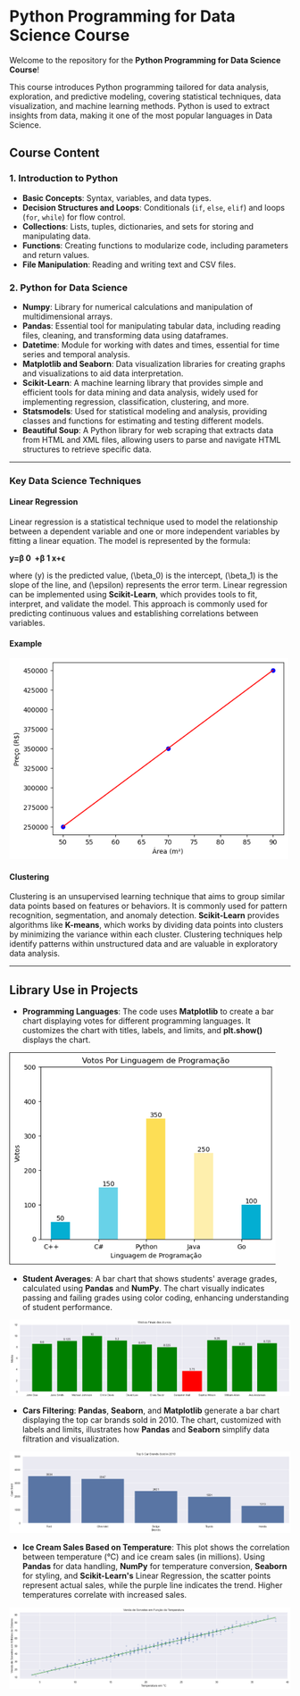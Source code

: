 # Python Programming for Data Science Course

Welcome to the repository for the **Python Programming for Data Science Course**!

This course introduces Python programming tailored for data analysis, exploration, and predictive modeling, covering statistical techniques, data visualization, and machine learning methods. Python is used to extract insights from data, making it one of the most popular languages in Data Science.

## Course Content

### 1. Introduction to Python
- **Basic Concepts**: Syntax, variables, and data types.
- **Decision Structures and Loops**: Conditionals (`if`, `else`, `elif`) and loops (`for`, `while`) for flow control.
- **Collections**: Lists, tuples, dictionaries, and sets for storing and manipulating data.
- **Functions**: Creating functions to modularize code, including parameters and return values.
- **File Manipulation**: Reading and writing text and CSV files.

### 2. Python for Data Science
- **Numpy**: Library for numerical calculations and manipulation of multidimensional arrays.
- **Pandas**: Essential tool for manipulating tabular data, including reading files, cleaning, and transforming data using dataframes.
- **Datetime**: Module for working with dates and times, essential for time series and temporal analysis.
- **Matplotlib and Seaborn**: Data visualization libraries for creating graphs and visualizations to aid data interpretation.
- **Scikit-Learn**: A machine learning library that provides simple and efficient tools for data mining and data analysis, widely used for implementing regression, classification, clustering, and more.
- **Statsmodels**: Used for statistical modeling and analysis, providing classes and functions for estimating and testing different models.
- **Beautiful Soup**: A Python library for web scraping that extracts data from HTML and XML files, allowing users to parse and navigate HTML structures to retrieve specific data. 

---

### Key Data Science Techniques

#### Linear Regression

Linear regression is a statistical technique used to model the relationship between a dependent variable and one or more independent variables by fitting a linear equation. The model is represented by the formula:

  **y=β 
  0
​
   +β 
  1
  x+ϵ**

where \(y\) is the predicted value, \(\beta_0\) is the intercept, \(\beta_1\) is the slope of the line, and \(\epsilon\) represents the error term. Linear regression can be implemented using **Scikit-Learn**, which provides tools to fit, interpret, and validate the model. This approach is commonly used for predicting continuous values and establishing correlations between variables.

#### Example
<img alt="First example of Linear Regression" src="/Assets/Linear_Regression.png">

#### Clustering

Clustering is an unsupervised learning technique that aims to group similar data points based on features or behaviors. It is commonly used for pattern recognition, segmentation, and anomaly detection. **Scikit-Learn** provides algorithms like **K-means**, which works by dividing data points into clusters by minimizing the variance within each cluster. Clustering techniques help identify patterns within unstructured data and are valuable in exploratory data analysis.

---

## Library Use in Projects

- **Programming Languages**:
  The code uses **Matplotlib** to create a bar chart displaying votes for different programming languages. It customizes the chart with titles, labels, and limits, and **plt.show()** displays the chart.

<img alt="Our First Graphic - Programming Languages" src="/Assets/First_Graphic.png">

- **Student Averages**:
  A bar chart that shows students' average grades, calculated using **Pandas** and **NumPy**. The chart visually indicates passing and failing grades using color coding, enhancing understanding of student performance.

<img alt="Students Media" src="/Assets/Students_Media.png">

- **Cars Filtering**:
  **Pandas**, **Seaborn**, and **Matplotlib** generate a bar chart displaying the top car brands sold in 2010. The chart, customized with labels and limits, illustrates how **Pandas** and **Seaborn** simplify data filtration and visualization.

<img alt="Cars Filtering" src="/Assets/Car_Brands.png">

- **Ice Cream Sales Based on Temperature**: 
  This plot shows the correlation between temperature (°C) and ice cream sales (in millions). Using **Pandas** for data handling, **NumPy** for temperature conversion, **Seaborn** for styling, and **Scikit-Learn's** Linear Regression, the scatter points represent actual sales, while the purple line indicates the trend. Higher temperatures correlate with increased sales.



<img alt="Ice Cream Sales Based on Temperature" src="/Assets/Ice_Cream_Sales.png">

